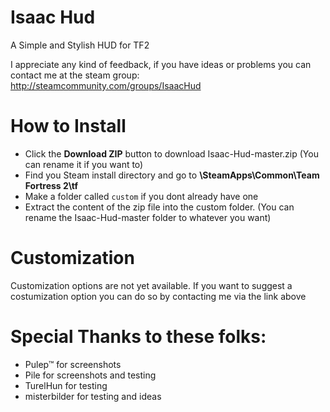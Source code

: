 # Isaac Hud

A Simple and Stylish HUD for TF2

I appreciate any kind of feedback, if you have ideas or problems you can contact me at the steam group: 
http://steamcommunity.com/groups/IsaacHud

# How to Install

* Click the **Download ZIP** button to download Isaac-Hud-master.zip (You can rename it if you want to)
* Find you Steam install directory and go to **\SteamApps\Common\Team Fortress 2\tf**
* Make a folder called `custom` if you dont already have one
* Extract the content of the zip file into the custom folder. (You can rename the Isaac-Hud-master folder to whatever you want)

# Customization

Customization options are not yet available. If you want to suggest a costumization option you can do so by contacting me via the link above

# Special Thanks to these folks:

* Pulep™ for screenshots
* Pile for screenshots and testing
* TurelHun for testing
* misterbilder for testing and ideas
